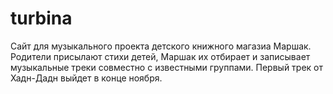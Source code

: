 # turbina
Cайт для музыкального проекта детского книжного магазиа Маршак. Родители присылают стихи детей, Маршак их отбирает и записывает музыкальные треки совместно с известными группами. Первый трек от Хадн-Дадн выйдет в конце ноября.
